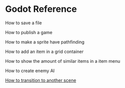 # Godot Reference


How to save a file

How to publish a game

How to make a sprite have pathfinding

How to add an item in a grid container

How to show the amount of similar items in a item menu

How to create enemy AI

[How to transition to another scene][change-scene]

[change-scene]:#how-to-transition-to-another-scene
[home]:#godot-reference
